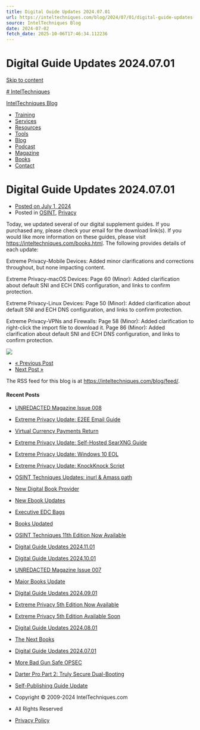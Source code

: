 ```yaml
---
title: Digital Guide Updates 2024.07.01
url: https://inteltechniques.com/blog/2024/07/01/digital-guide-updates-2024-07-01/
source: IntelTechniques Blog
date: 2024-07-02
fetch_date: 2025-10-06T17:46:34.112236
---
```


# Digital Guide Updates 2024.07.01

[Skip to content](#main)

[# IntelTechniques](https://inteltechniques.com)

[IntelTechniques Blog](https://inteltechniques.com/blog/)

* [Training](https://inteltechniques.com/training.html)
* [Services](https://inteltechniques.com/services.html)
* [Resources](https://inteltechniques.com/links.html)
* [Tools](https://inteltechniques.com/tools/)
* [Blog](https://inteltechniques.com/blog/)
* [Podcast](https://inteltechniques.com/podcast.html)
* [Magazine](https://unredactedmagazine.com)
* [Books](https://inteltechniques.com/books.html)
* [Contact](https://inteltechniques.com/contact.html)

# Digital Guide Updates 2024.07.01

* [Posted on
  July 1, 2024](https://inteltechniques.com/blog/2024/07/01/digital-guide-updates-2024-07-01/)
* Posted in
  [OSINT](https://inteltechniques.com/blog/category/osint/), [Privacy](https://inteltechniques.com/blog/category/privacy/)

Today, we updated several of our digital supplement guides. If you purchased any, please check your email for the download link(s). If you would like more information on these guides, please visit <https://inteltechniques.com/books.html>. The following provides details of each update:

Extreme Privacy-Mobile Devices:
Added minor clarifications and corrections throughout, but none impacting content.

Extreme Privacy-macOS Devices:
Page 60 (Minor): Added clarification about default SNI and ECH DNS configuration, and links to confirm protection.

Extreme Privacy-Linux Devices:
Page 50 (Minor): Added clarification about default SNI and ECH DNS configuration, and links to confirm protection.

Extreme Privacy-VPNs and Firewalls:
Page 58 (Minor): Added clarification to right-click the import file to download it.
Page 86 (Minor): Added clarification about default SNI and ECH DNS configuration, and links to confirm protection.

![](https://inteltechniques.com/blog/wp-content/uploads/AD-ALL8-620x303.png)

* [« Previous Post](https://inteltechniques.com/blog/2024/06/07/more-bad-gun-safe-opsec/)
* [Next Post »](https://inteltechniques.com/blog/2024/07/01/the-next-books/)

The RSS feed for this blog is at
<https://inteltechniques.com/blog/feed/>.

#### Recent Posts

* [UNREDACTED Magazine Issue 008](https://inteltechniques.com/blog/2025/09/05/unredacted-magazine-issue-008/)
* [Extreme Privacy Update: E2EE Email Guide](https://inteltechniques.com/blog/2025/07/12/extreme-privacy-update-e2ee-email-guide/)
* [Virtual Currency Payments Return](https://inteltechniques.com/blog/2025/07/11/virtual-currency-payments-return/)
* [Extreme Privacy Update: Self-Hosted SearXNG Guide](https://inteltechniques.com/blog/2025/07/11/extreme-privacy-update-self-hosted-searxng-guide/)
* [Extreme Privacy Update: Windows 10 EOL](https://inteltechniques.com/blog/2025/07/08/extreme-privacy-update-windows-10-eol/)
* [Extreme Privacy Update: KnockKnock Script](https://inteltechniques.com/blog/2025/07/05/extreme-privacy-update-knockknock-script/)
* [OSINT Techniques Updates: inurl & Amass path](https://inteltechniques.com/blog/2025/07/05/osint-techniques-updates-inurl-amass-path/)
* [New Digital Book Provider](https://inteltechniques.com/blog/2025/04/02/new-digital-book-provider/)
* [New Ebook Updates](https://inteltechniques.com/blog/2025/04/02/new-ebook-updates/)
* [Executive EDC Bags](https://inteltechniques.com/blog/2025/01/05/executive-edc-bags/)
* [Books Updated](https://inteltechniques.com/blog/2024/11/29/books-updated/)
* [OSINT Techniques 11th Edition Now Available](https://inteltechniques.com/blog/2024/11/10/osint-techniques-11th-edition-now-available/)
* [Digital Guide Updates 2024.11.01](https://inteltechniques.com/blog/2024/11/02/digital-guide-updates-2024-11-01/)
* [Digital Guide Updates 2024.10.01](https://inteltechniques.com/blog/2024/09/30/digital-guide-updates-2024-10-01/)
* [UNREDACTED Magazine Issue 007](https://inteltechniques.com/blog/2024/09/16/unredacted-magazine-issue-007/)
* [Major Books Update](https://inteltechniques.com/blog/2024/09/12/major-books-update/)
* [Digital Guide Updates 2024.09.01](https://inteltechniques.com/blog/2024/09/01/digital-guide-updates-2024-09-01/)
* [Extreme Privacy 5th Edition Now Available](https://inteltechniques.com/blog/2024/08/08/extreme-privacy-5th-edition-now-available/)
* [Extreme Privacy 5th Edition Available Soon](https://inteltechniques.com/blog/2024/08/05/extreme-privacy-5th-edition-available-soon/)
* [Digital Guide Updates 2024.08.01](https://inteltechniques.com/blog/2024/08/01/digital-guide-updates-2024-08-01/)
* [The Next Books](https://inteltechniques.com/blog/2024/07/01/the-next-books/)
* [Digital Guide Updates 2024.07.01](https://inteltechniques.com/blog/2024/07/01/digital-guide-updates-2024-07-01/)
* [More Bad Gun Safe OPSEC](https://inteltechniques.com/blog/2024/06/07/more-bad-gun-safe-opsec/)
* [Darter Pro Part 2: Truly Secure Dual-Booting](https://inteltechniques.com/blog/2024/06/03/darter-pro-part-2-truly-secure-dual-booting/)
* [Self-Publishing Guide Update](https://inteltechniques.com/blog/2024/06/01/self-publishing-guide-update/)

* Copyright © 2009-2024 IntelTechniques.com
* All Rights Reserved
* [Privacy Policy](https://inteltechniques.com/privacy.html)
